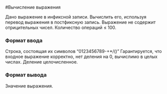#Вычисление выражения

Дано выражение в инфиксной записи. Вычислить его, используя перевод выражения в постфиксную запись. 
Выражение не содержит отрицительных чисел. Количество операций ≤ 100.
### Формат ввода

Строка, состоящая их символов “0123456789-+*/()” Гарантируется, что входное выражение корректно, 
нет деления на 0, вычислимо в целых числах. Деление целочисленное.
### Формат вывода

Значение выражения.
